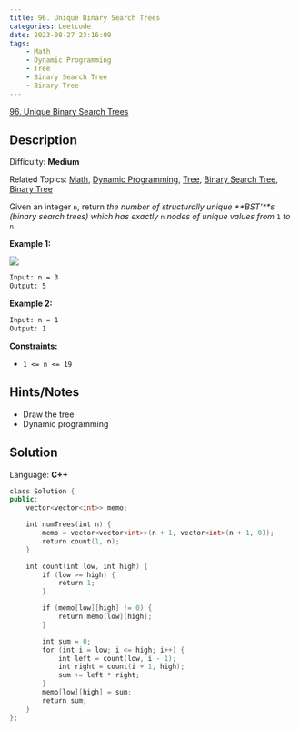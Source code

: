 ```yaml
---
title: 96. Unique Binary Search Trees
categories: Leetcode
date: 2023-08-27 23:16:09
tags:
    - Math
    - Dynamic Programming
    - Tree
    - Binary Search Tree
    - Binary Tree
---
```


[96\. Unique Binary Search Trees](https://leetcode.com/problems/unique-binary-search-trees/)

## Description

Difficulty: **Medium**

Related Topics: [Math](https://leetcode.com/tag/https://leetcode.com/tag/math//), [Dynamic Programming](https://leetcode.com/tag/https://leetcode.com/tag/dynamic-programming//), [Tree](https://leetcode.com/tag/https://leetcode.com/tag/tree//), [Binary Search Tree](https://leetcode.com/tag/https://leetcode.com/tag/binary-search-tree//), [Binary Tree](https://leetcode.com/tag/https://leetcode.com/tag/binary-tree//)

Given an integer `n`, return _the number of structurally unique **BST'**s (binary search trees) which has exactly_ `n` _nodes of unique values from_ `1` _to_ `n`.

**Example 1:**

![](https://assets.leetcode.com/uploads/2021/01/18/uniquebstn3.jpg)

```bash
Input: n = 3
Output: 5
```

**Example 2:**

```bash
Input: n = 1
Output: 1
```

**Constraints:**

* `1 <= n <= 19`

## Hints/Notes

* Draw the tree
* Dynamic programming

## Solution

Language: **C++**

```C++
class Solution {
public:
    vector<vector<int>> memo;

    int numTrees(int n) {
        memo = vector<vector<int>>(n + 1, vector<int>(n + 1, 0));
        return count(1, n);
    }

    int count(int low, int high) {
        if (low >= high) {
            return 1;
        }

        if (memo[low][high] != 0) {
            return memo[low][high];
        }

        int sum = 0;
        for (int i = low; i <= high; i++) {
            int left = count(low, i - 1);
            int right = count(i + 1, high);
            sum += left * right;
        }
        memo[low][high] = sum;
        return sum;
    }
};
```
